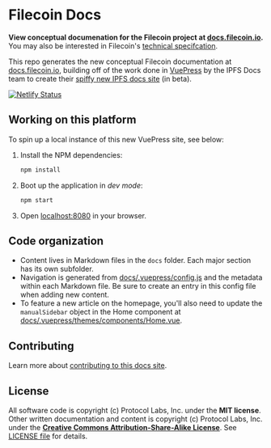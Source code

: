 # Filecoin Docs

**View conceptual documenation for the Filecoin project at [docs.filecoin.io](https://docs.filecoin.io/).** You may also be interested in Filecoin's [technical specifcation](https://filecoin-project.github.io/specs/).

This repo generates the new conceptual Filecoin documentation at [docs.filecoin.io](https://docs.filecoin.io/), building off of the work done in [VuePress](https://github.com/vuejs/vuepress) by the IPFS Docs team to create their [spiffy new IPFS docs site](https://docs-beta.ipfs.io/) (in beta).

[![Netlify Status](https://api.netlify.com/api/v1/badges/b3586cdd-c0e3-404c-b451-875025e0e990/deploy-status)](https://app.netlify.com/sites/filecoin-docs/deploys)

## Working on this platform

To spin up a local instance of this new VuePress site, see below:

1. Install the NPM dependencies:

   ```bash
   npm install
   ```

2. Boot up the application in _dev mode_:

   ```bash
   npm start
   ```

3. Open [localhost:8080](http://localhost:8080) in your browser.

## Code organization

- Content lives in Markdown files in the `docs` folder. Each major section has its own subfolder.
- Navigation is generated from [docs/.vuepress/config.js](https://github.com/filecoin-project/filecoin-docs/blob/master/docs/.vuepress/config.js) and the metadata within each Markdown file. Be sure to create an entry in this config file when adding new content.
- To feature a new article on the homepage, you'll also need to update the `manualSidebar` object in the Home component at [docs/.vuepress/themes/components/Home.vue](https://github.com/filecoin-project/filecoin-docs/blob/master/docs/.vuepress/theme/components/Home.vue).

## Contributing

Learn more about [contributing to this docs site](https://docs.filecoin.io/community/contribute/ways-to-contribute/#documentation).

## License

All software code is copyright (c) Protocol Labs, Inc. under the **MIT license**. Other written documentation and content is copyright (c) Protocol Labs, Inc. under the [**Creative Commons Attribution-Share-Alike License**](https://creativecommons.org/licenses/by/4.0/). See [LICENSE file](./LICENSE.md) for details.
